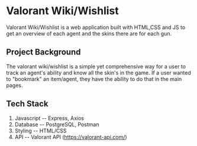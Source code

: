 # Valorant Wiki/Wishlist

Valorant Wiki/Wishlist is a web application built with HTML,CSS and JS to get an overview of each agent and the skins there are for each gun. 

## Project Background

The valorant wiki/wishlist is a simple yet comprehensive way for a user to track an agent's ability and know all the skin's in the game. If a user wanted to "bookmark" an item/agent, they have the ability to do that in the main pages.

## Tech Stack

1. Javascript -- Express, Axios
2. Database -- PostgreSQL, Postman
3. Styling -- HTML/CSS
4. API -- Valorant API (https://valorant-api.com/)
